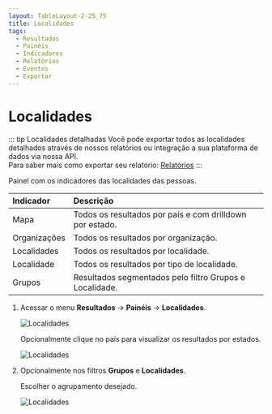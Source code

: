 ```yaml
---
layout: TableLayout-2-25_75
title: Localidades
tags:
  - Resultados
  - Painéis
  - Indicadores
  - Relatórios
  - Eventos
  - Exportar
---
```


# Localidades

::: tip Localidades detalhadas
Você pode exportar todos as localidades detalhados através de nossos relatórios ou integração a sua plataforma de dados via nossa API.<br>
Para saber mais como exportar seu relatório: [Relatórios](../reports/global)
:::

Painel com os indicadores das localidades das pessoas.

| Indicador    | Descrição                                                |
| :----------- | :------------------------------------------------------- |
| Mapa         | Todos os resultados por país e com drilldown por estado. |
| Organizações | Todos os resultados por organização.                     |
| Localidades  | Todos os resultados por localidade.                      |
| Localidade   | Todos os resultados por tipo de localidade.              |
| Grupos       | Resultados segmentados pelo filtro Grupos e Localidade.  |

1. Acessar o menu **Resultados** -> **Painéis** -> **Localidades**.

   ![Localidades](https://cdn.phishx.io/phishx-docs/images/phishx_results_dashboards_locations_01.webp)

   Opcionalmente clique no país para visualizar os resultados por estados.

   ![Localidades](https://cdn.phishx.io/phishx-docs/images/phishx_results_dashboards_locations_02.webp)

2. Opcionalmente nos filtros **Grupos** e **Localidades**.

   Escolher o agrupamento desejado.

   ![Localidades](https://cdn.phishx.io/phishx-docs/images/phishx_results_dashboards_locations_03.webp)
